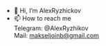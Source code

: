 - 👋 Hi, I’m AlexRyzhickov
- 📫 How to reach me  
  Telegram: @AlexRyzhikov  
  Mail: makseljoinb@gmail.com

